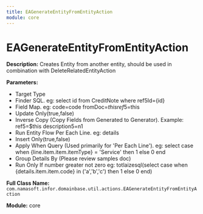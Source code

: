 ```yaml
---
title: EAGenerateEntityFromEntityAction
module: core
---
```


# EAGenerateEntityFromEntityAction

**Description:** Creates Entity from another entity, should be used in combination with DeleteRelatedEntityAction

**Parameters:**
- Target Type
- Finder SQL. eg: select id from CreditNote where ref5Id={id}
- Field Map. eg: 
code=code
fromDoc=$this
ref5=$this
- Update Only(true,false)
- Inverse Copy (Copy Fields from Generated to Generator). 
Example:
ref5=$this
description5=n1
- Run Entity Flow Per Each Line. eg: details
- Insert Only(true,false)
- Apply When Query (Used primarily for 'Per Each Line'). eg: select case when {line.item.item.itemType} = 'Service' then 1 else 0 end
- Group Details By (Please review samples doc)
- Run Only If number greater not zero eg: totlaizesql(select case when {details.item.item.code} in ('a','b','c') then 1 else 0 end)

**Full Class Name:** `com.namasoft.infor.domainbase.util.actions.EAGenerateEntityFromEntityAction`

**Module:** core

